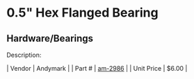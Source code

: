 # 0.5" Hex Flanged Bearing
## Hardware/Bearings
Description: 	 

| Vendor | Andymark | 
| Part # | [am-2986](http://www.andymark.com/Bearings-s/239.htm) | 
| Unit Price | $6.00 | 
